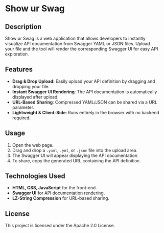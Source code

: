 # Show ur Swag

## Description
Show ur Swag is a web application that allows developers to instantly visualize API documentation from Swagger YAML or JSON files. Upload your file and the tool will render the corresponding Swagger UI for easy API exploration.

## Features
- **Drag & Drop Upload**: Easily upload your API definition by dragging and dropping your file.
- **Instant Swagger UI Rendering**: The API documentation is automatically displayed after upload.
- **URL-Based Sharing**: Compressed YAML/JSON can be shared via a URL parameter.
- **Lightweight & Client-Side**: Runs entirely in the browser with no backend required.

## Usage
1. Open the web page.
2. Drag and drop a `.yaml`, `.yml`, or `.json` file into the upload area.
3. The Swagger UI will appear displaying the API documentation.
4. To share, copy the generated URL containing the API definition.

## Technologies Used
- **HTML, CSS, JavaScript** for the front-end.
- **Swagger UI** for API documentation rendering.
- **LZ-String Compression** for URL-based sharing.

## License
This project is licensed under the Apache 2.0 License.

